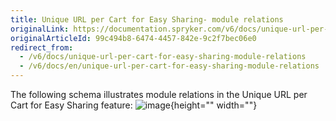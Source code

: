 ```yaml
---
title: Unique URL per Cart for Easy Sharing- module relations
originalLink: https://documentation.spryker.com/v6/docs/unique-url-per-cart-for-easy-sharing-module-relations
originalArticleId: 99c494b8-6474-4457-842e-9c2f7bec06e0
redirect_from:
  - /v6/docs/unique-url-per-cart-for-easy-sharing-module-relations
  - /v6/docs/en/unique-url-per-cart-for-easy-sharing-module-relations
---
```


The following schema illustrates module relations in the Unique URL per Cart for Easy Sharing feature:
![image](https://spryker.s3.eu-central-1.amazonaws.com/docs/Features/Shopping+Cart/Unique+URL+per+Cart+for+Easy+Sharing/unique-url-module-diagram.png){height="" width=""}
